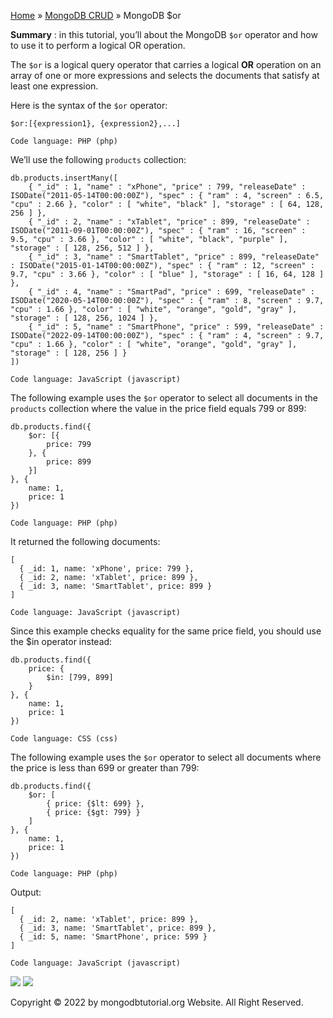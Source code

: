 

[Home](https://www.mongodbtutorial.org/) » [MongoDB
CRUD](https://www.mongodbtutorial.org/mongodb-crud/) » MongoDB $or



 **Summary** : in this tutorial, you’ll about the MongoDB `$or` operator and
how to use it to perform a logical OR operation.



The `$or` is a logical query operator that carries a logical **OR** operation
on an array of one or more expressions and selects the documents that satisfy
at least one expression.



Here is the syntax of the `$or` operator:


    
    
    $or:[{expression1}, {expression2},...]
    
    Code language: PHP (php)



We’ll use the following `products` collection:


    
    
    db.products.insertMany([
    	{ "_id" : 1, "name" : "xPhone", "price" : 799, "releaseDate" : ISODate("2011-05-14T00:00:00Z"), "spec" : { "ram" : 4, "screen" : 6.5, "cpu" : 2.66 }, "color" : [ "white", "black" ], "storage" : [ 64, 128, 256 ] },
    	{ "_id" : 2, "name" : "xTablet", "price" : 899, "releaseDate" : ISODate("2011-09-01T00:00:00Z"), "spec" : { "ram" : 16, "screen" : 9.5, "cpu" : 3.66 }, "color" : [ "white", "black", "purple" ], "storage" : [ 128, 256, 512 ] },
    	{ "_id" : 3, "name" : "SmartTablet", "price" : 899, "releaseDate" : ISODate("2015-01-14T00:00:00Z"), "spec" : { "ram" : 12, "screen" : 9.7, "cpu" : 3.66 }, "color" : [ "blue" ], "storage" : [ 16, 64, 128 ] },
    	{ "_id" : 4, "name" : "SmartPad", "price" : 699, "releaseDate" : ISODate("2020-05-14T00:00:00Z"), "spec" : { "ram" : 8, "screen" : 9.7, "cpu" : 1.66 }, "color" : [ "white", "orange", "gold", "gray" ], "storage" : [ 128, 256, 1024 ] },
    	{ "_id" : 5, "name" : "SmartPhone", "price" : 599, "releaseDate" : ISODate("2022-09-14T00:00:00Z"), "spec" : { "ram" : 4, "screen" : 9.7, "cpu" : 1.66 }, "color" : [ "white", "orange", "gold", "gray" ], "storage" : [ 128, 256 ] }
    ])
    
    Code language: JavaScript (javascript)



The following example uses the `$or` operator to select all documents in the
`products` collection where the value in the price field equals 799 or 899:


    
    
    db.products.find({
        $or: [{
            price: 799
        }, {
            price: 899
        }]
    }, {
        name: 1,
        price: 1
    })
    
    Code language: PHP (php)



It returned the following documents:


    
    
    [
      { _id: 1, name: 'xPhone', price: 799 },
      { _id: 2, name: 'xTablet', price: 899 },
      { _id: 3, name: 'SmartTablet', price: 899 }
    ]
    
    Code language: JavaScript (javascript)



Since this example checks equality for the same price field, you should use
the $in operator instead:


    
    
    db.products.find({
        price: {
            $in: [799, 899]
        }
    }, {
        name: 1,
        price: 1
    })
    
    Code language: CSS (css)



The following example uses the `$or` operator to select all documents where
the price is less than 699 or greater than 799:


    
    
    db.products.find({
        $or: [
            { price: {$lt: 699} },
            { price: {$gt: 799} }
        ]
    }, {
        name: 1,
        price: 1
    })
    
    Code language: PHP (php)



Output:


    
    
    [
      { _id: 2, name: 'xTablet', price: 899 },
      { _id: 3, name: 'SmartTablet', price: 899 },
      { _id: 5, name: 'SmartPhone', price: 599 }
    ]
    
    Code language: JavaScript (javascript)

![](https://www.mongodbtutorial.org/wp-content/themes/evolution/img/left.svg)
![](https://www.mongodbtutorial.org/wp-content/themes/evolution/img/right.svg)


Copyright © 2022 by mongodbtutorial.org Website. All Right Reserved.

